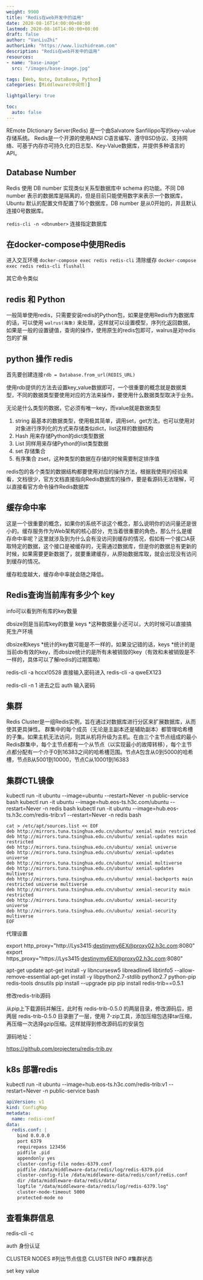 ```yaml
---
weight: 9900
title: "Redis在web开发中的运用"
date: 2020-08-16T14:00:00+08:00
lastmod: 2020-08-16T14:00:00+08:00
draft: false
author: "VanLiuZhi"
authorLink: "https://www.liuzhidream.com"
description: "Redis在web开发中的运用"
resources:
- name: "base-image"
  src: "/images/base-image.jpg"

tags: [Web, Note, DataBase, Python]
categories: [Middleware(中间件)]

lightgallery: true

toc:
  auto: false
---
```


REmote DIctionary Server(Redis) 是一个由Salvatore Sanfilippo写的key-value存储系统。
Redis是一个开源的使用ANSI C语言编写、遵守BSD协议、支持网络、可基于内存亦可持久化的日志型、Key-Value数据库，并提供多种语言的API。

<!-- more -->

## Database Number

Redis 使用 DB number 实现类似关系型数据库中 schema 的功能。不同 DB number 表示的数据库是隔离的，但是目前只能使用数字来表示一个数据库，Ubuntu 默认的配置文件配置了16个数据库，DB number 是从0开始的，并且默认连接0号数据库。

`redis-cli -n <dbnumber>` 连接指定数据库

## 在docker-compose中使用Redis

进入交互环境 `docker-compose exec redis redis-cli`
清除缓存 `docker-compose exec redis redis-cli flushall`

其它命令类似

## redis 和 Python

一般简单使用redis，只需要安装redis的Python包，如果是使用Redis作为数据库的话，可以使用 `walrus(海象)` 来处理，这样就可以设置模型，序列化返回数据，如果是一般的设置键值，查询的操作，使用原生的redis包即可，walrus是对redis包的扩展

## python 操作 redis

首先要创建连接`rdb = Database.from_url(REDIS_URL)`

使用rdb提供的方法去设置key_value数据即可，一个很重要的概念就是数据类型，不同的数据类型要使用对应的方法来操作，要使用什么数据类型取决于业务。

无论是什么类型的数据，它必须有唯一key，而value就是数据类型

1. string 最基本的数据类型，使用极其简单，调用set，get方法，也可以使用对对象进行序列化的方式来存储类似dict，list这样的数据结构
2. Hash 用来存储Python的dict类型数据
3. List 同样用来存储Python的list类型数据
4. set 存储集合
5. 有序集合 zset，这种类型的数据在存储的时候需要制定排序值

redis包的各个类型的数据结构都要使用对应的操作方法，根据我使用的经验来看，文档很少，官方文档直接指向Redis数据库的操作，要是看源码无法理解，可以直接看官方命令操作Redis数据库

## 缓存命中率

这是一个很重要的概念，如果你的系统不谈这个概念，那么说明你的访问量还是很小的。缓存服务作为Web架构的核心部分，充当着很重要的角色，那么什么是缓存命中率呢？这里就涉及到为什么会有没访问到缓存的情况，假如有一个接口A获取特定的数据，这个接口是被缓存的，无需通过数据库，但是你的数据总有更新的时候，如果需要更新数据了，就要重建缓存，从原始数据库取，就会出现没有访问到缓存的情况。

缓存粒度越大，缓存命中率就会随之降低。

## Redis查询当前库有多少个 key

info可以看到所有库的key数量

dbsize则是当前库key的数量
keys *这种数据量小还可以，大的时候可以直接搞死生产环境

dbsize和keys *统计的key数可能是不一样的，如果没记错的话，keys *统计的是当前db有效的key，而dbsize统计的是所有未被销毁的key（有效和未被销毁是不一样的，具体可以了解redis的过期策略）

redis-cli -a hccx\!0528  直接输入密码进入
redis-cli -a qweEX123

redis-cli -n 1   进去之后 auth  输入密码

## 集群

Redis Cluster是一组Redis实例，旨在通过对数据库进行分区来扩展数据库，从而使其更具弹性。
群集中的每个成员（无论是主副本还是辅助副本）都管理哈希槽的子集。如果主机无法访问，则其从机将升级为主机。在由三个主节点组成的最小Redis群集中，每个主节点都有一个从节点（以实现最小的故障转移），每个主节点都分配有一个介于0到16383之间的哈希槽范围。节点A包含从0到5000的哈希槽，节点B从5001到10000，节点C从10001到16383

## 集群CTL镜像

kubectl run -it ubuntu --image=ubuntu --restart=Never -n public-service bash
kubectl run -it ubuntu --image=hub.eos-ts.h3c.com/ubuntu --restart=Never -n redis bash
kubectl run -it ubuntu --image=hub.eos-ts.h3c.com/redis-trib:v1 --restart=Never -n redis bash

```
cat > /etc/apt/sources.list << EOF
deb http://mirrors.tuna.tsinghua.edu.cn/ubuntu/ xenial main restricted
deb http://mirrors.tuna.tsinghua.edu.cn/ubuntu/ xenial-updates main restricted
deb http://mirrors.tuna.tsinghua.edu.cn/ubuntu/ xenial universe
deb http://mirrors.tuna.tsinghua.edu.cn/ubuntu/ xenial-updates universe
deb http://mirrors.tuna.tsinghua.edu.cn/ubuntu/ xenial multiverse
deb http://mirrors.tuna.tsinghua.edu.cn/ubuntu/ xenial-updates multiverse
deb http://mirrors.tuna.tsinghua.edu.cn/ubuntu/ xenial-backports main restricted universe multiverse
deb http://mirrors.tuna.tsinghua.edu.cn/ubuntu/ xenial-security main restricted
deb http://mirrors.tuna.tsinghua.edu.cn/ubuntu/ xenial-security universe
deb http://mirrors.tuna.tsinghua.edu.cn/ubuntu/ xenial-security multiverse
EOF
```

代理设置

export http_proxy="http://Lys3415:destinymy6EX@proxy02.h3c.com:8080"
export https_proxy="https://Lys3415:destinymy6EX@proxy02.h3c.com:8080"

apt-get update
apt-get install -y libncursesw5 libreadline6 libtinfo5 --allow-remove-essential
apt-get install -y libpython2.7-stdlib python2.7 python-pip redis-tools dnsutils
pip install --upgrade pip
pip install redis-trib==0.5.1

修改redis-trib源码

从pip上下载源码并解压，此时有 redis-trib-0.5.0 的两层目录，修改源码后，把两层 redis-trib-0.5.0 目录删了一层，使用 7-zip工具，添加压缩包选择tar压缩，再压缩一次选择gzip压缩。这样就得到修改源码后的安装包

源码地址：

https://github.com/projecteru/redis-trib.py

## k8s 部署redis

kubectl run -it ubuntu --image=hub.eos-ts.h3c.com/redis-trib:v1 --restart=Never -n public-service bash

```yaml
apiVersion: v1
kind: ConfigMap
metadata:
  name: redis-conf
data:
  redis.conf: |
    bind 0.0.0.0
    port 6379
    requirepass 123456
    pidfile .pid
    appendonly yes
    cluster-config-file nodes-6379.conf
    pidfile /data/middleware-data/redis/log/redis-6379.pid
    cluster-config-file /data/middleware-data/redis/conf/redis.conf
    dir /data/middleware-data/redis/data/
    logfile "/data/middleware-data/redis/log/redis-6379.log"
    cluster-node-timeout 5000
    protected-mode no
```

## 查看集群信息

redis-cli -c

auth 身份认证

CLUSTER NODES #列出节点信息
CLUSTER INFO  #集群状态

set key value
